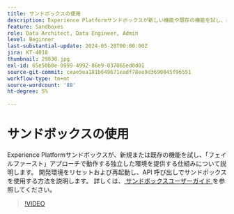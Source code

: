 ```yaml
---
title: サンドボックスの使用
description: Experience Platformサンドボックスが新しい機能や既存の機能を試し、迅速なフェイルアプローチで動作する独立した環境を提供する仕組みについて説明します。 開発環境をリセットおよび再起動し、API 呼び出しでサンドボックスを使用する方法を説明します。
feature: Sandboxes
role: Data Architect, Data Engineer, Admin
level: Beginner
last-substantial-update: 2024-05-28T00:00:00Z
jira: KT-4018
thumbnail: 29838.jpg
exl-id: 65e50b0e-0999-4992-86e9-037065ed0d01
source-git-commit: ceae5ea181b649671eadf78ee9d3690845f96551
workflow-type: tm+mt
source-wordcount: '88'
ht-degree: 5%

---
```


# サンドボックスの使用

Experience Platformサンドボックスが、新規または既存の機能を試し、「フェイルファースト」アプローチで動作する独立した環境を提供する仕組みについて説明します。 開発環境をリセットおよび再起動し、API 呼び出しでサンドボックスを使用する方法を説明します。 詳しくは、[ サンドボックスユーザーガイド ](https://experienceleague.adobe.com/docs/experience-platform/sandbox/home.html?lang=ja) を参照してください。

>[!VIDEO](https://video.tv.adobe.com/v/29838/?learn=on)


